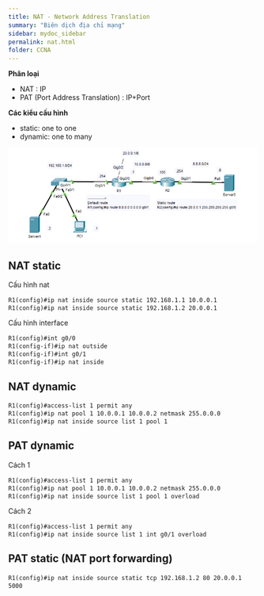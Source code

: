 ```yaml
---
title: NAT - Network Address Translation
summary: "Biên dịch địa chỉ mạng"
sidebar: mydoc_sidebar
permalink: nat.html
folder: CCNA
---
```


**Phân loại**
* NAT : IP
* PAT (Port Address Translation) : IP+Port

**Các kiểu cấu hình**
* static: one to one
* dynamic: one to many 

![image](./img/nat.png)

## NAT static

Cấu hình nat

```
R1(config)#ip nat inside source static 192.168.1.1 10.0.0.1
R1(config)#ip nat inside source static 192.168.1.2 20.0.0.1
```

Cấu hình interface

```
R1(config)#int g0/0
R1(config-if)#ip nat outside
R1(config-if)#int g0/1
R1(config-if)#ip nat inside
```

## NAT dynamic

```
R1(config)#access-list 1 permit any
R1(config)#ip nat pool 1 10.0.0.1 10.0.0.2 netmask 255.0.0.0
R1(config)#ip nat inside source list 1 pool 1
```

## PAT dynamic

Cách 1

```
R1(config)#access-list 1 permit any
R1(config)#ip nat pool 1 10.0.0.1 10.0.0.2 netmask 255.0.0.0
R1(config)#ip nat inside source list 1 pool 1 overload
```

Cách 2

```
R1(config)#access-list 1 permit any
R1(config)#ip nat inside source list 1 int g0/1 overload
```

## PAT static (NAT port forwarding)

```
R1(config)#ip nat inside source static tcp 192.168.1.2 80 20.0.0.1 5000
```

